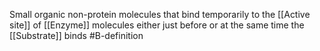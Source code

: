 Small organic non-protein molecules that bind temporarily to the [[Active site]] of [[Enzyme]] molecules either just before or at the same time the [[Substrate]] binds
#B-definition 